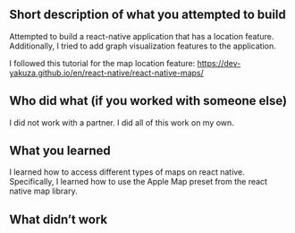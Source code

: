 ## Short description of what you attempted to build
Attempted to build a react-native application that has a location feature. 
Additionally, I tried to add graph visualization features to the application.

I followed this tutorial for the map location feature:
https://dev-yakuza.github.io/en/react-native/react-native-maps/


## Who did what (if you worked with someone else)
I did not work with a partner. I did all of this work on my own.
## What you learned

I learned how to access different types of maps on react native. Specifically, I learned how to use the Apple Map preset from the react native map library.

## What didn’t work
